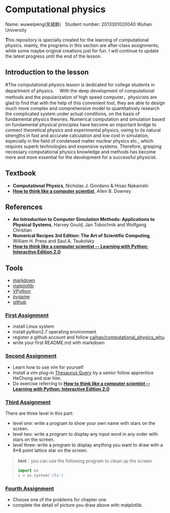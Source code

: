 # Computational physics

 Name: wuweipeng(吴威鹏）
 Student number: 2013301020040
 Wuhan University

 **T**his repository is specially created for the learning of computational physics. mainly, the programs in this section are after-class assignments, while some maybe original creations just for fun. I will continue to update the latest progress until the end of the lesson.
 
## Introduction to the lesson
  #The computational physics lesson is dedicated for college students in department of physics.
 　With the deep development of computational methods and the popularization of high speed computer，physicists are glad to find that with the help of this convenient tool, they are able to design much more complex and comprehensive model to quantitatively research the complicated system under actual conditions, on the basis of fundamental physics theories. Numerical computation and simulation based on fundamental physical principles have become an important bridge to connect theoretical physics and experimental physics, owing to its natural strengths in fast and accurate calculation and low cost in simulation, especially in the field of condensed matter nuclear physics etc., which requires superb technologies and expensive systems. Therefore, grasping necessary computational physics knowledge and methods has become more and more essential for the development for a successful physicist.
 
## Textbook
- **Computational Physics**, Nicholas J. Giordano & Hisao Nakanishi
- [**How to think like a computer scientist**](http://www.greenteapress.com/thinkpython/), Allen B. Downey

## References
- **An Introduction to Computer Simulation Methods: Applications to Physical Systems**, Harvey Gould, Jan Tobochnik and Wolfgang Christian
- **Numerical Recipes 3rd Edition: The Art of Scientific Computing**, William H. Press and Saul A. Teukolsky
- [**How to think like a computer scientist -- Learning with Python: Interactive Edition 2.0**](http://interactivepython.org/runestone/static/thinkcspy/index.html)

## Tools
- [markdown](https://daringfireball.net/projects/markdown/)
- [matplotlib](http://matplotlib.org/)
- [VPython](http://vpython.org/)
- [pygame](http://pygame.org/hifi.html)
- [github](https://github.com/)


### [First Assignment](https://github.com/wuweipeng/computaitional_physics_N2013301020040/tree/master/Assignment_1)
- install Linux system 
- install python2.7 operating environment
- register a github account and follow [caihao/computational_physics_whu](https://github.com/caihao/computational_physics_whu)
- write your first README.md with markdown 
  
### [Second Assignment](https://github.com/wuweipeng/computaitional_physics_N2013301020040/tree/master/Assignment_2)
- Learn how to use vim for yourself
- Install a vim plug-in [Thesaurus Query](https://github.com/Ron89/thesaurus_query.vim) by a senior follow apprentice HeChong and star him.
- Do exercise referring to [**How to think like a computer scientist -- Learning with Python: Interactive Edition 2.0**](http://interactivepython.org/runestone/static/thinkcspy/index.html)

###  [Third Assignment](https://github.com/wuweipeng/computaitional_physics_N2013301020040/tree/master/Assignment_3)
  There are three level in this part:
  - level one: write a program to show your own name with stars on the screen.
  - level two: write a program to display any input word in any order with stars on the screen.
  - level three: write a program to display anything you want to draw with a 8*8 point lattice star on the screen.

> **hint**：you can use the following program to clean up the screen
> ```python
> import os
> i = os.system('cls')
> ```

### [Fourth Assignment](https://github.com/wuweipeng/computaitional_physics_N2013301020040/tree/master/Assignment_4)
- Choose one of the problems for chapter one 
- complete the detail of picture you draw above with matplotlib.
  
  
  
  
  
